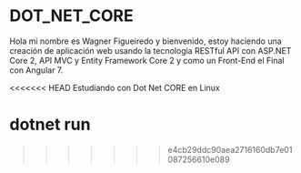# DOT_NET_CORE

Hola mi nombre es Wagner Figueiredo y bienvenido, estoy haciendo una creación de aplicación web usando la tecnología RESTful API con ASP.NET Core 2, API MVC y Entity Framework Core 2 y como un Front-End el Final con Angular 7.



<<<<<<< HEAD
Estudiando con Dot Net CORE en Linux

dotnet run
=======
>>>>>>> e4cb29ddc90aea2716160db7e01087256610e089
